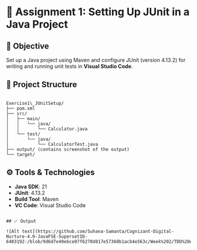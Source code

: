 
# 📘 Assignment 1: Setting Up JUnit in a Java Project

## 📌 Objective
Set up a Java project using Maven and configure JUnit (version 4.13.2) for writing and running unit tests in **Visual Studio Code**.

## 📁 Project Structure
```

Exercise1\_JUnitSetup/
├── pom.xml
├── src/
│   ├── main/
│   │   └── java/
│   │       └── Calculator.java
│   └── test/
│       └── java/
│           └── CalculatorTest.java
├── output/ (contains screenshot of the output)
└── target/ 

````

## ⚙️ Tools & Technologies
- **Java SDK**: 21  
- **JUnit**: 4.13.2  
- **Build Tool**: Maven  
- **VC Code**: Visual Studio Code  


````

## ✅ Output

![Alt text](https://github.com/Suhana-Samanta/Cognizant-Digital-Nurture-4.0-JavaFSE-SupersetID-6403192-/blob/9d6d7e49ebce07f6270d817e57360b1acb4e563c/Week%202/TDD%20using%20JUnit5%20%26%20Mockito/JUnit%20Exercise%201(Setting%20Up%20JUnit)/output/output.png)



